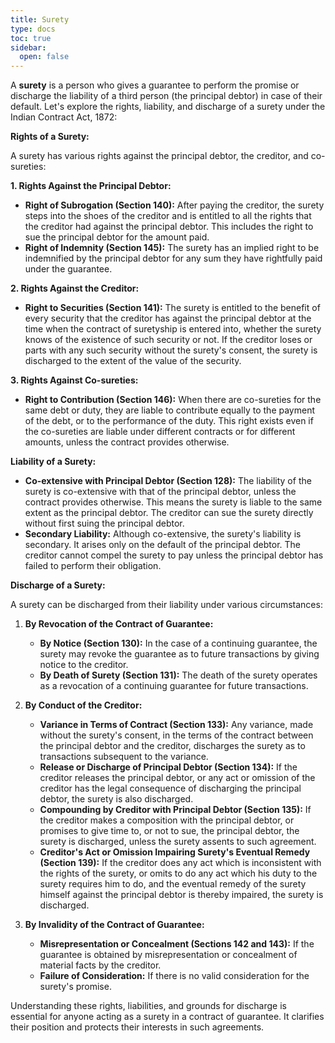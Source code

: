 ```yaml
---
title: Surety
type: docs
toc: true
sidebar:
  open: false
---
```

A **surety** is a person who gives a guarantee to perform the promise or discharge the liability of a third person (the principal debtor) in case of their default. Let's explore the rights, liability, and discharge of a surety under the Indian Contract Act, 1872:

**Rights of a Surety:**

A surety has various rights against the principal debtor, the creditor, and co-sureties:

**1. Rights Against the Principal Debtor:**

*   **Right of Subrogation (Section 140):** After paying the creditor, the surety steps into the shoes of the creditor and is entitled to all the rights that the creditor had against the principal debtor. This includes the right to sue the principal debtor for the amount paid.
*   **Right of Indemnity (Section 145):** The surety has an implied right to be indemnified by the principal debtor for any sum they have rightfully paid under the guarantee.

**2. Rights Against the Creditor:**

*   **Right to Securities (Section 141):** The surety is entitled to the benefit of every security that the creditor has against the principal debtor at the time when the contract of suretyship is entered into, whether the surety knows of the existence of such security or not. If the creditor loses or parts with any such security without the surety's consent, the surety is discharged to the extent of the value of the security.

**3. Rights Against Co-sureties:**

*   **Right to Contribution (Section 146):** When there are co-sureties for the same debt or duty, they are liable to contribute equally to the payment of the debt, or to the performance of the duty. This right exists even if the co-sureties are liable under different contracts or for different amounts, unless the contract provides otherwise.

**Liability of a Surety:**

*   **Co-extensive with Principal Debtor (Section 128):** The liability of the surety is co-extensive with that of the principal debtor, unless the contract provides otherwise. This means the surety is liable to the same extent as the principal debtor. The creditor can sue the surety directly without first suing the principal debtor.
*   **Secondary Liability:** Although co-extensive, the surety's liability is secondary. It arises only on the default of the principal debtor. The creditor cannot compel the surety to pay unless the principal debtor has failed to perform their obligation.

**Discharge of a Surety:**

A surety can be discharged from their liability under various circumstances:

1.  **By Revocation of the Contract of Guarantee:**
    *   **By Notice (Section 130):** In the case of a continuing guarantee, the surety may revoke the guarantee as to future transactions by giving notice to the creditor.
    *   **By Death of Surety (Section 131):** The death of the surety operates as a revocation of a continuing guarantee for future transactions.

2.  **By Conduct of the Creditor:**
    *   **Variance in Terms of Contract (Section 133):** Any variance, made without the surety's consent, in the terms of the contract between the principal debtor and the creditor, discharges the surety as to transactions subsequent to the variance.
    *   **Release or Discharge of Principal Debtor (Section 134):** If the creditor releases the principal debtor, or any act or omission of the creditor has the legal consequence of discharging the principal debtor, the surety is also discharged.
    *   **Compounding by Creditor with Principal Debtor (Section 135):** If the creditor makes a composition with the principal debtor, or promises to give time to, or not to sue, the principal debtor, the surety is discharged, unless the surety assents to such agreement.
    *   **Creditor's Act or Omission Impairing Surety's Eventual Remedy (Section 139):** If the creditor does any act which is inconsistent with the rights of the surety, or omits to do any act which his duty to the surety requires him to do, and the eventual remedy of the surety himself against the principal debtor is thereby impaired, the surety is discharged.

3.  **By Invalidity of the Contract of Guarantee:**
    *   **Misrepresentation or Concealment (Sections 142 and 143):** If the guarantee is obtained by misrepresentation or concealment of material facts by the creditor.
    *   **Failure of Consideration:** If there is no valid consideration for the surety's promise.

Understanding these rights, liabilities, and grounds for discharge is essential for anyone acting as a surety in a contract of guarantee. It clarifies their position and protects their interests in such agreements.

